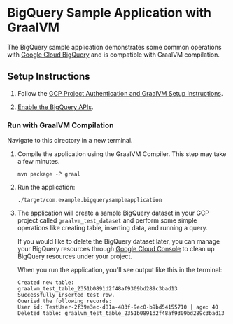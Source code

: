 # BigQuery Sample Application with GraalVM

The BigQuery sample application demonstrates some common operations with [Google Cloud BigQuery](https://cloud.google.com/bigquery) and is compatible with GraalVM compilation.

## Setup Instructions

1. Follow the [GCP Project Authentication and GraalVM Setup Instructions](../../README.md).

2. [Enable the BigQuery APIs](https://console.cloud.google.com/apis/api/bigquery.googleapis.com).

### Run with GraalVM Compilation

Navigate to this directory in a new terminal.

1. Compile the application using the GraalVM Compiler. This step may take a few minutes.

    ```
    mvn package -P graal
    ```
    
2. Run the application:

    ```
    ./target/com.example.bigquerysampleapplication
    ```

3. The application will create a sample BigQuery dataset in your GCP project called `graalvm_test_dataset` and perform some simple operations like creating table, inserting data, and running a query.

    If you would like to delete the BigQuery dataset later, you can manage your BigQuery resources through [Google Cloud Console](https://console.cloud.google.com/bigquery) to clean up BigQuery resources under your project.

    When you run the application, you'll see output like this in the terminal:
    
    ```
    Created new table: graalvm_test_table_2351b0891d2f48af9309bd289c3bad13
    Successfully inserted test row.
    Queried the following records: 
    User id: TestUser-2f39e3ec-d81a-483f-9ec0-b9bd54155710 | age: 40
    Deleted table: graalvm_test_table_2351b0891d2f48af9309bd289c3bad13
   ```
